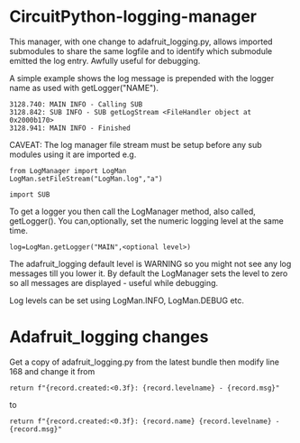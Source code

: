 # CircuitPython-logging-manager

This manager, with one change to adafruit_logging.py, allows imported submodules to share the same logfile and to identify which submodule emitted the log entry. Awfully useful for debugging.

A simple example shows the log message is prepended with the logger name as used with getLogger("NAME").

```
3128.740: MAIN INFO - Calling SUB
3128.842: SUB INFO - SUB getLogStream <FileHandler object at 0x2000b170>
3128.941: MAIN INFO - Finished
```

CAVEAT: The log manager file stream must be setup before any sub modules using it are imported e.g.

```
from LogManager import LogMan
LogMan.setFileStream("LogMan.log","a")

import SUB
```
To get a logger you then call the LogManager method, also called, getLogger(). You can,optionally, set the numeric logging level at the same time.

```
log=LogMan.getLogger("MAIN",<optional level>)
```
The adafruit_logging default level is WARNING so you might not see any log messages till you lower it. By default the LogManager sets the level to zero so all messages are displayed - useful while debugging.

Log levels can be set using LogMan.INFO, LogMan.DEBUG etc.
 
# Adafruit_logging changes
Get a copy of adafruit_logging.py from the latest bundle then modify line 168 and change it from
```
return f"{record.created:<0.3f}: {record.levelname} - {record.msg}"
```
to
```
return f"{record.created:<0.3f}: {record.name} {record.levelname} - {record.msg}"
```
